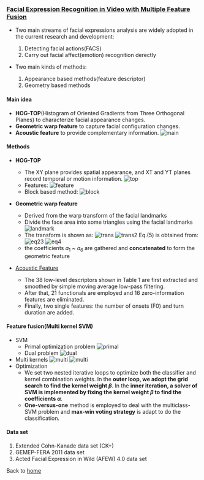 ### [Facial Expression Recognition in Video with Multiple Feature Fusion](https://ieeexplore.ieee.org/document/7518582)

* Two main streams of facial expressions analysis are widely adopted in the current research and development:
  1. Detecting facial actions(FACS)
  2. Carry out facial affect(emotion) recognition derectly

* Two main kinds of methods:
  1. Appearance based methods(feature descriptor)
  2. Geometry based methods

#### Main idea
* **HOG-TOP**(Histogram of Oriented Gradients from Three Orthogonal Planes) to characterize facial appearance changes.
* **Geometric warp feature** to capture facial configuration changes.
* **Acoustic feature** to provide complementary information.
![main](https://i.loli.net/2018/11/16/5bee3277e555e.png)

#### Methods
* **HOG-TOP**
  * The XY plane provides spatial appearance, and XT and YT planes record temporal or motion information.
  ![top](https://i.loli.net/2018/11/17/5befbbf56eeed.png)
  * Features:
  ![feature](https://i.loli.net/2018/11/17/5befc64717920.png)
  * Block based method:
  ![block](https://i.loli.net/2018/11/17/5befc688c9bb5.png)

* **Geometric warp feature**
  * Derived from the warp transform of the facial landmarks
  * Divide the face area into some triangles using the facial landmarks
  ![landmark](https://i.loli.net/2018/11/17/5befee74e8a83.png)
  * The transform is shown as:
  ![trans](https://i.loli.net/2018/11/17/5beff2be7091e.png)
  ![trans2](https://i.loli.net/2018/11/17/5beff2fde30ba.png)
  Eq.(5) is obtained from:
  ![eq23](https://i.loli.net/2018/11/17/5beff4834c69a.png)
  ![eq4](https://i.loli.net/2018/11/17/5beff45aaee09.png)
  * the coefficients $a_1$ ~ $a_6$ are gathered and **concatenated** to form the geometric feature

* [Acoustic Feature](https://sail.usc.edu/publications/files/schuller2010_interspeech.pdf)
  * The 38 low-level descriptors shown in Table 1 are first extracted and smoothed by simple moving average low-pass filtering.
  * After that, 21 functionals are employed and 16 zero-information features are eliminated.
  * Finally, two single features: the number of onsets (F0) and turn duration are added.


#### Feature fusion(Multi kernel SVM)
* SVM
  * Primal optimization problem
  ![primal](https://i.loli.net/2018/11/18/5bf10e3b418fe.png)
  * Dual problem
  ![dual](https://i.loli.net/2018/11/18/5bf10e57c9ec1.png)
* Multi kernels
![multi](https://i.loli.net/2018/11/18/5bf10e8d230a8.png)
![multi](https://i.loli.net/2018/11/18/5bf10ecc13b24.png)
* Optimization
  * We set two nested iterative loops to optimize both the classifier and kernel combination weights. In the **outer loop, we adopt the grid search to find the kernel weight $\beta$**. In the **inner iteration, a solver of SVM is implemented by fixing the kernel weight $\beta$ to find the coefficients $\alpha$**. 
  * **One-versus-one** method is employed to deal with the multiclass-SVM problem and **max-win voting strategy** is adapt to do the classification. 

#### Data set
1. Extended Cohn-Kanade data set (CK+)
2. GEMEP-FERA 2011 data set
3. Acted Facial Expression in Wild (AFEW) 4.0 data set

Back to [home](README.md)